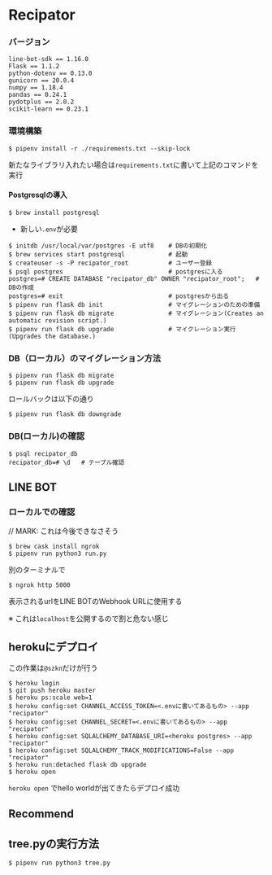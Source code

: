 # Recipator
### バージョン
```
line-bot-sdk == 1.16.0
Flask == 1.1.2
python-dotenv == 0.13.0
gunicorn == 20.0.4
numpy == 1.18.4
pandas == 0.24.1
pydotplus == 2.0.2
scikit-learn == 0.23.1
```

### 環境構築
```
$ pipenv install -r ./requirements.txt --skip-lock
```

新たなライブラリ入れたい場合は`requirements.txt`に書いて上記のコマンドを実行


#### Postgresqlの導入

```
$ brew install postgresql
```

* 新しい`.env`が必要

```
$ initdb /usr/local/var/postgres -E utf8    # DBの初期化
$ brew services start postgresql            # 起動
$ createuser -s -P recipator_root           # ユーザー登録
$ psql postgres                             # postgresに入る
postgres=# CREATE DATABASE "recipator_db" OWNER "recipator_root";   # DBの作成
postgres=# exit                             # postgresから出る
$ pipenv run flask db init                  # マイグレーションのための準備
$ pipenv run flask db migrate               # マイグレーション(Creates an automatic revision script.)
$ pipenv run flask db upgrade               # マイクレーション実行(Upgrades the database.)
```

### DB（ローカル）のマイグレーション方法
```
$ pipenv run flask db migrate
$ pipenv run flask db upgrade
```

ロールバックは以下の通り
```
$ pipenv run flask db downgrade
```

### DB(ローカル)の確認
```
$ psql recipator_db
recipator_db=# \d   # テーブル確認
```

## LINE BOT
### ローカルでの確認
// MARK: これは今後できなさそう
```
$ brew cask install ngrok
$ pipenv run python3 run.py
```
別のターミナルで
```
$ ngrok http 5000
```
表示されるurlをLINE BOTのWebhook URLに使用する

※ これは`localhost`を公開するので割と危ない感じ

## herokuにデプロイ
この作業は`@szkn`だけが行う
```
$ heroku login
$ git push heroku master
$ heroku ps:scale web=1
$ heroku config:set CHANNEL_ACCESS_TOKEN=<.envに書いてあるもの> --app "recipator"
$ heroku config:set CHANNEL_SECRET=<.envに書いてあるもの> --app "recipator"
$ heroku config:set SQLALCHEMY_DATABASE_URI=<heroku postgres> --app "recipator"
$ heroku config:set SQLALCHEMY_TRACK_MODIFICATIONS=False --app "recipator"
$ heroku run:detached flask db upgrade
$ heroku open
```
`heroku open` でhello worldが出てきたらデプロイ成功

## Recommend

## tree.pyの実行方法
```
$ pipenv run python3 tree.py
```
